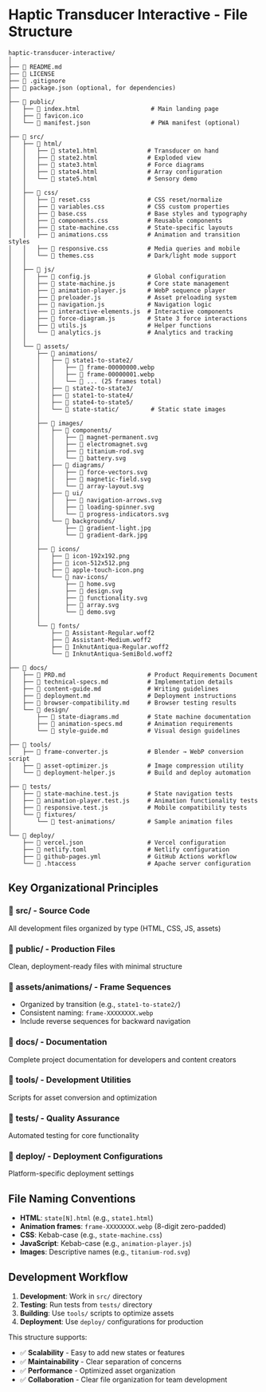 # Haptic Transducer Interactive - File Structure

```
haptic-transducer-interactive/
│
├── 📄 README.md
├── 📄 LICENSE
├── 📄 .gitignore
├── 📄 package.json (optional, for dependencies)
│
├── 📁 public/
│   ├── 📄 index.html                    # Main landing page
│   ├── 📄 favicon.ico
│   └── 📄 manifest.json                 # PWA manifest (optional)
│
├── 📁 src/
│   ├── 📁 html/
│   │   ├── 📄 state1.html              # Transducer on hand
│   │   ├── 📄 state2.html              # Exploded view
│   │   ├── 📄 state3.html              # Force diagrams
│   │   ├── 📄 state4.html              # Array configuration
│   │   └── 📄 state5.html              # Sensory demo
│   │
│   ├── 📁 css/
│   │   ├── 📄 reset.css                # CSS reset/normalize
│   │   ├── 📄 variables.css            # CSS custom properties
│   │   ├── 📄 base.css                 # Base styles and typography
│   │   ├── 📄 components.css           # Reusable components
│   │   ├── 📄 state-machine.css        # State-specific layouts
│   │   ├── 📄 animations.css           # Animation and transition styles
│   │   ├── 📄 responsive.css           # Media queries and mobile
│   │   └── 📄 themes.css               # Dark/light mode support
│   │
│   ├── 📁 js/
│   │   ├── 📄 config.js                # Global configuration
│   │   ├── 📄 state-machine.js         # Core state management
│   │   ├── 📄 animation-player.js      # WebP sequence player
│   │   ├── 📄 preloader.js             # Asset preloading system
│   │   ├── 📄 navigation.js            # Navigation logic
│   │   ├── 📄 interactive-elements.js  # Interactive components
│   │   ├── 📄 force-diagram.js         # State 3 force interactions
│   │   ├── 📄 utils.js                 # Helper functions
│   │   └── 📄 analytics.js             # Analytics and tracking
│   │
│   └── 📁 assets/
│       ├── 📁 animations/
│       │   ├── 📁 state1-to-state2/
│       │   │   ├── 📄 frame-00000000.webp
│       │   │   ├── 📄 frame-00000001.webp
│       │   │   └── 📄 ... (25 frames total)
│       │   ├── 📁 state2-to-state3/
│       │   ├── 📁 state1-to-state4/
│       │   ├── 📁 state4-to-state5/
│       │   └── 📁 state-static/         # Static state images
│       │
│       ├── 📁 images/
│       │   ├── 📁 components/
│       │   │   ├── 📄 magnet-permanent.svg
│       │   │   ├── 📄 electromagnet.svg
│       │   │   ├── 📄 titanium-rod.svg
│       │   │   └── 📄 battery.svg
│       │   ├── 📁 diagrams/
│       │   │   ├── 📄 force-vectors.svg
│       │   │   ├── 📄 magnetic-field.svg
│       │   │   └── 📄 array-layout.svg
│       │   ├── 📁 ui/
│       │   │   ├── 📄 navigation-arrows.svg
│       │   │   ├── 📄 loading-spinner.svg
│       │   │   └── 📄 progress-indicators.svg
│       │   └── 📁 backgrounds/
│       │       ├── 📄 gradient-light.jpg
│       │       └── 📄 gradient-dark.jpg
│       │
│       ├── 📁 icons/
│       │   ├── 📄 icon-192x192.png
│       │   ├── 📄 icon-512x512.png
│       │   ├── 📄 apple-touch-icon.png
│       │   └── 📁 nav-icons/
│       │       ├── 📄 home.svg
│       │       ├── 📄 design.svg
│       │       ├── 📄 functionality.svg
│       │       ├── 📄 array.svg
│       │       └── 📄 demo.svg
│       │
│       └── 📁 fonts/
│           ├── 📄 Assistant-Regular.woff2
│           ├── 📄 Assistant-Medium.woff2
│           ├── 📄 InknutAntiqua-Regular.woff2
│           └── 📄 InknutAntiqua-SemiBold.woff2
│
├── 📁 docs/
│   ├── 📄 PRD.md                       # Product Requirements Document
│   ├── 📄 technical-specs.md           # Implementation details
│   ├── 📄 content-guide.md             # Writing guidelines
│   ├── 📄 deployment.md                # Deployment instructions
│   ├── 📄 browser-compatibility.md     # Browser testing results
│   └── 📁 design/
│       ├── 📄 state-diagrams.md        # State machine documentation
│       ├── 📄 animation-specs.md       # Animation requirements
│       └── 📄 style-guide.md           # Visual design guidelines
│
├── 📁 tools/
│   ├── 📄 frame-converter.js           # Blender → WebP conversion script
│   ├── 📄 asset-optimizer.js           # Image compression utility
│   └── 📄 deployment-helper.js         # Build and deploy automation
│
├── 📁 tests/
│   ├── 📄 state-machine.test.js        # State navigation tests
│   ├── 📄 animation-player.test.js     # Animation functionality tests
│   ├── 📄 responsive.test.js           # Mobile compatibility tests
│   └── 📁 fixtures/
│       └── 📄 test-animations/         # Sample animation files
│
└── 📁 deploy/
    ├── 📄 vercel.json                  # Vercel configuration
    ├── 📄 netlify.toml                 # Netlify configuration
    ├── 📄 github-pages.yml             # GitHub Actions workflow
    └── 📄 .htaccess                    # Apache server configuration
```

## Key Organizational Principles

### 📁 **src/** - Source Code
All development files organized by type (HTML, CSS, JS, assets)

### 📁 **public/** - Production Files  
Clean, deployment-ready files with minimal structure

### 📁 **assets/animations/** - Frame Sequences
- Organized by transition (e.g., `state1-to-state2/`)
- Consistent naming: `frame-XXXXXXXX.webp`
- Include reverse sequences for backward navigation

### 📁 **docs/** - Documentation
Complete project documentation for developers and content creators

### 📁 **tools/** - Development Utilities
Scripts for asset conversion and optimization

### 📁 **tests/** - Quality Assurance
Automated testing for core functionality

### 📁 **deploy/** - Deployment Configurations
Platform-specific deployment settings

## File Naming Conventions

- **HTML**: `state[N].html` (e.g., `state1.html`)
- **Animation frames**: `frame-XXXXXXXX.webp` (8-digit zero-padded)
- **CSS**: Kebab-case (e.g., `state-machine.css`)
- **JavaScript**: Kebab-case (e.g., `animation-player.js`)
- **Images**: Descriptive names (e.g., `titanium-rod.svg`)

## Development Workflow

1. **Development**: Work in `src/` directory
2. **Testing**: Run tests from `tests/` directory  
3. **Building**: Use `tools/` scripts to optimize assets
4. **Deployment**: Use `deploy/` configurations for production

This structure supports:
- ✅ **Scalability** - Easy to add new states or features
- ✅ **Maintainability** - Clear separation of concerns
- ✅ **Performance** - Optimized asset organization
- ✅ **Collaboration** - Clear file organization for team development